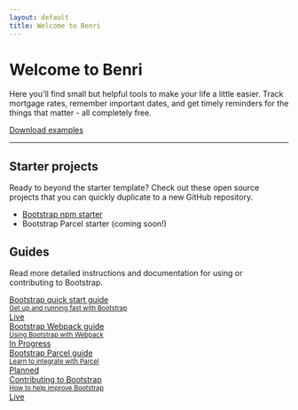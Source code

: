 ```yaml
---
layout: default
title: Welcome to Benri
---
```


<main>
  <div class="container py-5">
    <h1>Welcome to Benri</h1>
    <p class="fs-5 col-md-8">Here you'll find small but helpful tools to make your life a little easier. Track mortgage rates, remember important dates, and get timely reminders for the things that matter - all completely free. </p>
    <div class="mb-5">
      <a href="/docs/5.0/examples/" class="btn btn-primary btn-lg px-4">Download examples</a>
    </div>
    <hr class="col-3 col-md-2 mb-5">
    <div class="row g-5">
      <div class="col-md-6">
        <h2>Starter projects</h2>
        <p>Ready to beyond the starter template? Check out these open source projects that you can quickly duplicate to a new GitHub repository.</p>
        <ul class="icon-list">
          <li><a href="https://github.com/twbs/bootstrap-npm-starter" rel="noopener" target="_blank">Bootstrap npm starter</a></li>
          <li class="text-muted">Bootstrap Parcel starter (coming soon!)</li>
        </ul>
      </div>
      <div class="col-md-6">
        <h2>Guides</h2>
        <p>Read more detailed instructions and documentation for using or contributing to Bootstrap.</p>
        <div class="list-group">
          <a href="/docs/5.0/getting-started/introduction/" class="list-group-item list-group-item-action d-flex justify-content-between align-items-start">
            <div>
              <div class="fw-bold">Bootstrap quick start guide</div>
              <small class="d-block text-muted">Get up and running fast with Bootstrap</small>
            </div>
            <span class="badge bg-primary rounded-pill">Live</span>
          </a>
          <a href="/docs/5.0/getting-started/webpack/" class="list-group-item list-group-item-action d-flex justify-content-between align-items-start">
            <div>
              <div class="fw-bold">Bootstrap Webpack guide</div>
              <small class="d-block text-muted">Using Bootstrap with Webpack</small>
            </div>
            <span class="badge bg-warning text-dark rounded-pill">In Progress</span>
          </a>
          <a href="/docs/5.0/getting-started/parcel/" class="list-group-item list-group-item-action d-flex justify-content-between align-items-start">
            <div>
              <div class="fw-bold">Bootstrap Parcel guide</div>
              <small class="d-block text-muted">Learn to integrate with Parcel</small>
            </div>
            <span class="badge bg-secondary rounded-pill">Planned</span>
          </a>
          <a href="/docs/5.0/getting-started/build-tools/" class="list-group-item list-group-item-action d-flex justify-content-between align-items-start">
            <div>
              <div class="fw-bold">Contributing to Bootstrap</div>
              <small class="d-block text-muted">How to help improve Bootstrap</small>
            </div>
            <span class="badge bg-primary rounded-pill">Live</span>
          </a>
        </div>
      </div>
    </div>
  </div>
</main>
